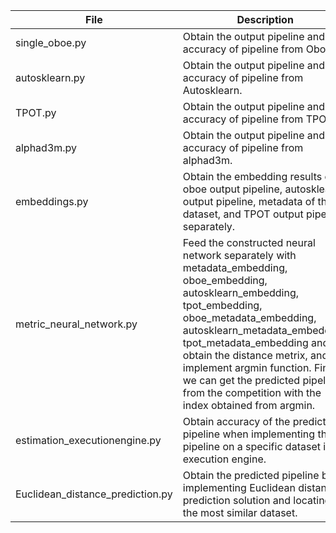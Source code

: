 | File     | Description         |
| ---------- | --------------------------------------------------------------- |
| single_oboe.py | Obtain the output pipeline and accuracy of pipeline from Oboe. |
| autosklearn.py | Obtain the output pipeline and accuracy of pipeline from Autosklearn. |
| TPOT.py | Obtain the output pipeline and accuracy of pipeline from TPOT. |
| alphad3m.py | Obtain the output pipeline and accuracy of pipeline from alphad3m. |
| embeddings.py | Obtain the embedding results of oboe output pipeline, autosklearn output pipeline, metadata of the dataset, and TPOT output pipeline separately. |
| metric_neural_network.py| Feed the constructed neural network separately with metadata_embedding, oboe_embedding, autosklearn_embedding, tpot_embedding, oboe_metadata_embedding, autosklearn_metadata_embedding, tpot_metadata_embedding and all, obtain the distance metrix, and implement argmin function. Finally, we can get the predicted pipeline from the competition with the index obtained from argmin. |
| estimation_executionengine.py | Obtain accuracy of the predicted pipeline when implementing the pipeline on a specific dataset in execution engine. |
| Euclidean_distance_prediction.py | Obtain the predicted pipeline by implementing Euclidean distance prediction solution and locating the most similar dataset.|











